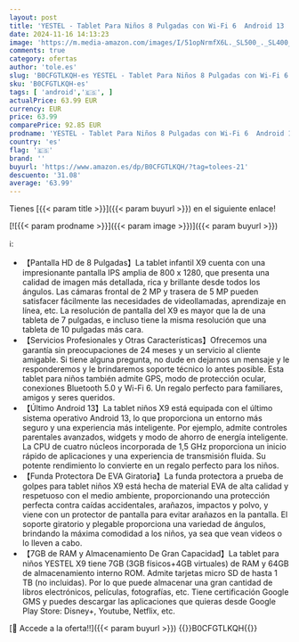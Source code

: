 ```yaml
---
layout: post
title: 'YESTEL - Tablet Para Niños 8 Pulgadas con Wi-Fi 6  Android 13  7GB RAM + 64GB ROM  1TB TF   GPS  1280*800 HD Tablet Niños con BT5.0  Control Parental  5MP + 2MP  Tablet Infantil con Funda EVA Shockproof  Rojo'
date: 2024-11-16 14:13:23
image: 'https://m.media-amazon.com/images/I/51opNrmfX6L._SL500_._SL400_.jpg'
comments: true
category: ofertas
author: 'tole.es'
slug: 'B0CFGTLKQH-es YESTEL - Tablet Para Niños 8 Pulgadas con Wi-Fi 6 Android...'
sku: 'B0CFGTLKQH-es'
tags: [ 'android','🇪🇸', ]
actualPrice: 63.99 EUR
currency: EUR
price: 63.99
comparePrice: 92.85 EUR
prodname: 'YESTEL - Tablet Para Niños 8 Pulgadas con Wi-Fi 6  Android 13  7GB RAM + 64GB ROM  1TB TF   GPS  1280*800 HD Tablet Niños con BT5.0  Control Parental  5MP + 2MP  Tablet Infantil con Funda EVA Shockproof  Rojo'
country: 'es'
flag: '🇪🇸'
brand: ''
buyurl: 'https://www.amazon.es/dp/B0CFGTLKQH/?tag=tolees-21'
descuento: '31.08'
average: '63.99'
---
```


Tienes [{{< param title >}}]({{< param buyurl >}}) en el siguiente enlace!

[![{{< param prodname >}}]({{< param image >}})]({{< param buyurl >}})

ℹ️:

- 【Pantalla HD de 8 Pulgadas】La tablet infantil X9 cuenta con una impresionante pantalla IPS amplia de 800 x 1280, que presenta una calidad de imagen más detallada, rica y brillante desde todos los ángulos. Las cámaras frontal de 2 MP y trasera de 5 MP pueden satisfacer fácilmente las necesidades de videollamadas, aprendizaje en línea, etc. La resolución de pantalla del X9 es mayor que la de una tableta de 7 pulgadas, e incluso tiene la misma resolución que una tableta de 10 pulgadas más cara.
- 【Servicios Profesionales y Otras Características】Ofrecemos una garantía sin preocupaciones de 24 meses y un servicio al cliente amigable. Si tiene alguna pregunta, no dude en dejarnos un mensaje y le responderemos y le brindaremos soporte técnico lo antes posible. Esta tablet para niños también admite GPS, modo de protección ocular, conexiones Bluetooth 5.0 y Wi-Fi 6. Un regalo perfecto para familiares, amigos y seres queridos.
- 【Último Android 13】La tablet niños X9 está equipada con el último sistema operativo Android 13, lo que proporciona un entorno más seguro y una experiencia más inteligente. Por ejemplo, admite controles parentales avanzados, widgets y modo de ahorro de energía inteligente. La CPU de cuatro núcleos incorporada de 1,5 GHz proporciona un inicio rápido de aplicaciones y una experiencia de transmisión fluida. Su potente rendimiento lo convierte en un regalo perfecto para los niños.
- 【Funda Protectora De EVA Giratoria】La funda protectora a prueba de golpes para tablet niños X9 está hecha de material EVA de alta calidad y respetuoso con el medio ambiente, proporcionando una protección perfecta contra caídas accidentales, arañazos, impactos y polvo, y viene con un protector de pantalla para evitar arañazos en la pantalla. El soporte giratorio y plegable proporciona una variedad de ángulos, brindando la máxima comodidad a los niños, ya sea que vean videos o lo lleven a cabo.
- 【7GB de RAM y Almacenamiento De Gran Capacidad】La tablet para niños YESTEL X9 tiene 7GB (3GB físicos+4GB virtuales) de RAM y 64GB de almacenamiento interno ROM. Admite tarjetas micro SD de hasta 1 TB (no incluidas). Por lo que puede almacenar una gran cantidad de libros electrónicos, películas, fotografías, etc. Tiene certificación Google GMS y puedes descargar las aplicaciones que quieras desde Google Play Store: Disney+, Youtube, Netflix, etc.

[🛒 Accede a la oferta!!]({{< param buyurl >}})
{{<world>}}B0CFGTLKQH{{</world>}}
